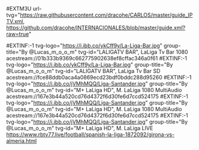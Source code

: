#EXTM3U url-tvg="https://raw.githubusercontent.com/dracohe/CARLOS/master/guide_IPTV.xml, https://github.com/dracohe/INTERNACIONALES/blob/master/guide.xml?raw=true"

#EXTINF:-1 tvg-logo="https://i.ibb.co/ykCff9y/La-Liga-Bar.jpg" group-title="By @Lucas_m_o_o_m" tvg-id="LALIGATV BAR", LaLiga Tv Bar 1080
acestream://01b333b9369c662775902638ef8cffac346a0f61
#EXTINF:-1 tvg-logo="https://i.ibb.co/ykCff9y/La-Liga-Bar.jpg" group-title="By @Lucas_m_o_o_m" tvg-id="LALIGATV BAR", LaLiga Tv Bar SD
acestream://fce88ddb0aca4a0869ecd23bdf0bddc288d95260
#EXTINF:-1 tvg-logo="https://i.ibb.co/jVMhMQQ/Liga-Santander.jpg" group-title="By @Lucas_m_o_o_m" tvg-id="M+ LaLiga HD", M. LaLiga 1080 MultiAudio
acestream://167e3b44a520cd76d4372f6d30fe6d7ccd524175
#EXTINF:-1 tvg-logo="https://i.ibb.co/jVMhMQQ/Liga-Santander.jpg" group-title="By @Lucas_m_o_o_m" tvg-id="M+ LaLiga HD", M. LaLiga 1080 MultiAudio
acestream://167e3b44a520cd76d4372f6d30fe6d7ccd524175
#EXTINF:-1 tvg-logo="https://i.ibb.co/jVMhMQQ/Liga-Santander.jpg" group-title="By @Lucas_m_o_o_m" tvg-id="M+ LaLiga HD", M. LaLiga LIVE
https://www.rbtv77.live/football/spanish-la-liga-1872092/girona-vs-almeria.html

